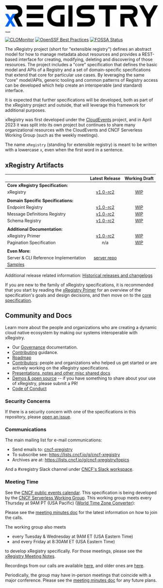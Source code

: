 <img src="https://github.com/cncf/artwork/raw/main/projects/xregistry/horizontal/color/xregistry-horizontal-color.svg" alt="xRegistry"></img><br>
<span style="font-size:3px">(<a href="https://github.com/cncf/artwork/tree/main/projects/xregistry">more logos</a>)</span>

<!-- no verify-specs -->

[![CLOMonitor](https://img.shields.io/endpoint?url=https://clomonitor.io/api/projects/cncf/cloudevents/badge)](https://clomonitor.io/projects/cncf/cloudevents)
[![OpenSSF Best Practices](https://bestpractices.coreinfrastructure.org/projects/7295/badge)](https://bestpractices.coreinfrastructure.org/projects/7295)
[![FOSSA Status](https://app.fossa.com/api/projects/custom%2B162%2Fspec.svg?type=small)](https://app.fossa.com/projects/custom%2B162%2Fspec?ref=badge_small)

The xRegistry project (short for "extensible registry") defines an abstract
model for how to manage metadata about resources and provides a REST-based
interface for creating, modifying, deleting and discovering of those resources.
The project includes a "core" specification that defines the basic model and
APIs of a Registry and a set of domain-specific specifications that extend that
core for particular use cases. By leveraging the same "core" model/APIs,
generic tooling and common patterns of Registry access can be developed which
help create an interoperable (and standard) interface.

It is expected that further specifications will be developed, both as part
of the xRegistry project and outside, that will leverage this framework for
additional purposes.

xRegistry was first developed under the [CloudEvents](https://cloudevents.io)
project, and in April 2023 it was split into its own project but continues
to share many organizational resources with the CloudEvents and CNCF Serverless
Working Group (such as the weekly meetings).

The name `xRegistry` (standing for extensible registry) is meant to be written
with a lowercase `x`, even when the first word in a sentence.

## xRegistry Artifacts

|                               |                                 Latest Release                                  |                                      Working Draft                                       |
| :---------------------------- | :-----------------------------------------------------------------------------: | :--------------------------------------------------------------------------------------: |
| **Core xRegistry Specification:**    |
| xRegistry                     | [v1.0-rc2](https://github.com/xregistry/spec/blob/v1.0-rc2/core/spec.md) | [WIP](core/spec.md) |
|                               |
| **Domain Specific Specifications:**  |
| Endpoint Registry             | [v1.0-rc2](https://github.com/xregistry/spec/blob/v1.0-rc2/endpoint/spec.md) | [WIP](endpoint/spec.md)                         |
| Message Definitions Registry  | [v1.0-rc2](https://github.com/xregistry/spec/blob/v1.0-rc2/message/spec.md) | [WIP](message/spec.md)                         |
| Schema Registry               | [v1.0-rc2](https://github.com/xregistry/spec/blob/v1.0-rc2/schema/spec.md) | [WIP](schema/spec.md)                         |
|                               |
| **Additional Documentation:** |
| xRegistry Primer              | [v1.0-rc2](https://github.com/xregistry/spec/blob/v1.0-rc2/core/primer.md) | [WIP](core/primer.md)                          |
| Pagination Specification      | n/a | [WIP](pagination/spec.md)                          |
|                               |
| **Even More:** |
| Server & CLI Reference Implementation | [server repo](https://github.com/xregistry/server) |
| [Samples](core/samples/README.md) | |

Additional release related information:
  [Historical releases and changelogs](docs/RELEASES.md)

If you are new to the family of xRegistry specifications, it is recommended
that you start by reading the [xRegistry Primer](core/primer.md) for an
overview of the specification's goals and design decisions, and then move on
to the [core specification](core/spec.md).

## Community and Docs

Learn more about the people and organizations who are creating a dynamic cloud
native ecosystem by making our systems interoperable with xRegistry.

- Our [Governance](docs/GOVERNANCE.md) documentation.
- [Contributing](docs/CONTRIBUTING.md) guidance.
- [Roadmap](docs/ROADMAP.md)
- [Contributors](docs/contributors.md): people and organizations who helped
  us get started or are actively working on the xRegistry specifications.
- [Presentations, notes and other misc shared
  docs](https://drive.google.com/drive/folders/1DjeazDhtUsWP0mQIzu4XOzNxF2EiGNvN?usp=sharing)
- [Demos & open source](docs/README.md) -- if you have something to share
  about your use of xRegistry, please submit a PR!
- [Code of Conduct](https://github.com/cncf/foundation/blob/master/code-of-conduct.md)

### Security Concerns

If there is a security concern with one of the specifications in this
repository, please [open an issue](https://github.com/xregistry/spec/issues).

### Communications

The main mailing list for e-mail communications:

- Send emails to: [cncf-xregistry](mailto:cncf-xregistry@lists.cncf.io)
- To subscribe see: https://lists.cncf.io/g/cncf-xregistry
- Archives are at: https://lists.cncf.io/g/cncf-xregistry/topics

And a #xregistry Slack channel under
[CNCF's Slack workspace](http://slack.cncf.io/).

### Meeting Time

See the [CNCF public events calendar](https://www.cncf.io/community/calendar/).
This specification is being developed by the
[CNCF Serverless Working Group](https://github.com/cncf/wg-serverless). This
working group meets every Thursday at 9AM PT (USA Pacific)
([World Time Zone Converter](http://www.thetimezoneconverter.com/?t=9:00%20am&tz=San%20Francisco&)):

Please see the
[meeting minutes doc](https://docs.google.com/document/d/1OVF68rpuPK5shIHILK9JOqlZBbfe91RNzQ7u_P7YCDE/edit#)
for the latest information on how to join the calls.

The working group also meets
* every Tuesday & Wednesday at 9AM ET (USA Eastern Time)
* and every Friday at 8:30AM ET (USA Eastern Time)

to develop xRegistry specifically. For those meetings, please see the
[xRegistry Meeting Notes](https://docs.google.com/document/d/1YtBnjAyNdMLhAFYiq4yTrHcWpFjW-FWcV9neCTL6XRs/edit?usp=sharing).

Recordings from our calls are available
[here](https://www.youtube.com/playlist?list=PLO-qzjSpLN1BEyKjOVX_nMg7ziHXUYwec), and
older ones are
[here](https://www.youtube.com/playlist?list=PLj6h78yzYM2Ph7YoBIgsZNW_RGJvNlFOt).

Periodically, the group may have in-person meetings that coincide with a major
conference. Please see the
[meeting minutes doc](https://docs.google.com/document/d/1OVF68rpuPK5shIHILK9JOqlZBbfe91RNzQ7u_P7YCDE/edit#)
for any future plans.
